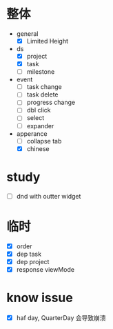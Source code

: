 # 整体

-   general
    -   [x] Limited Height
-   ds
    -   [x] project
    -   [x] task
    -   [ ] milestone
-   event
    -   [ ] task change
    -   [ ] task delete
    -   [ ] progress change
    -   [ ] dbl click
    -   [ ] select
    -   [ ] expander
-   apperance
    -   [ ] collapse tab
    -   [x] chinese

# study

-   [ ] dnd with outter widget

# 临时

-   [x] order
-   [x] dep task
-   [x] dep project
-   [x] response viewMode

# know issue

-   [x] haf day, QuarterDay 会导致崩溃
